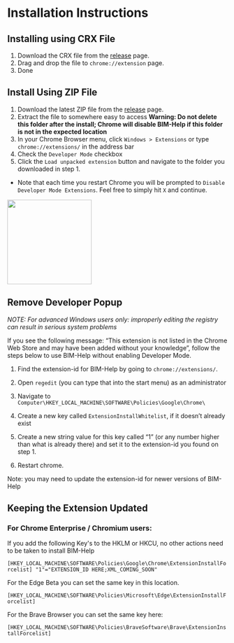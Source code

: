 # Installation Instructions

## Installing using CRX File

1. Download the CRX file from the [release](https://github.com/BetaTester41/BIM-Help/releases/) page.
2. Drag and drop the file to `chrome://extension` page.
3. Done

## Install Using ZIP File

1. Download the latest ZIP file from the [release](https://github.com/BetaTester41/BIM-Help/releases/) page.
2. Extract the file to somewhere easy to access
**Warning: Do not delete this folder after the install; Chrome will disable BIM-Help if this folder is not in the expected location**
3. In your Chrome Browser menu, click `Windows > Extensions` or type `chrome://extensions/` in the address bar
4. Check the `Developer Mode` checkbox
5. Click the `Load unpacked extension` button and navigate to the folder you downloaded in step 1.

* Note that each time you restart Chrome you will be prompted to `Disable Developer Mode Extensions`. Feel free to simply hit `X` and continue.

<img src="https://cdn.techjourney.net/2020/05/chrome-disable-dev-mode-extensions.png" height="193"/>

## Remove Developer Popup

*NOTE: For advanced Windows users only: improperly editing the registry can result in serious system problems*

If you see the following message: “This extension is not listed in the Chrome Web Store and may have been added without your knowledge”, follow the steps below to use BIM-Help without enabling Developer Mode.

1. Find the extension-id for BIM-Help by going to `chrome://extensions/`.

2. Open `regedit` (you can type that into the start menu) as an administrator

3. Navigate to `Computer\HKEY_LOCAL_MACHINE\SOFTWARE\Policies\Google\Chrome\`

4. Create a new key called `ExtensionInstallWhitelist`, if it doesn’t already exist

5. Create a new string value for this key called “1” (or any number higher than what is already there) and set it to the extension-id you found on step 1.

6. Restart chrome.


Note: you may need to update the extension-id for newer versions of BIM-Help

## Keeping the Extension Updated

### **For Chrome Enterprise / Chromium users:**

If you add the following Key\'s to the HKLM or HKCU, no other actions need to be taken to install BIM-Help

`[HKEY_LOCAL_MACHINE\SOFTWARE\Policies\Google\Chrome\ExtensionInstallForcelist]
"1"="EXTENSION_ID HERE;XML_COMING_SOON"`

For the Edge Beta you can set the same key in this location.

`[HKEY_LOCAL_MACHINE\SOFTWARE\Policies\Microsoft\Edge\ExtensionInstallForcelist]`

For the Brave Browser you can set the same key here:

`[HKEY_LOCAL_MACHINE\SOFTWARE\Policies\BraveSoftware\Brave\ExtensionInstallForcelist]`
